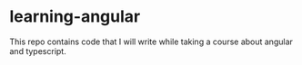 # learning-angular
This repo contains code that I will write while taking a course about angular and typescript. 
